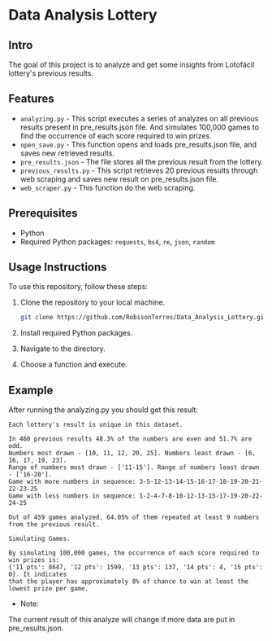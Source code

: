 # Data Analysis Lottery

## Intro

The goal of this project is to analyze and get some insights from Lotofácil lottery's previous results.

## Features 

 - ```analyzing.py``` - This script executes a series of analyzes on all previous results present in pre_results.json file. And simulates 100,000 games to find the occurrence of each score required to win prizes.
 - ```open_save.py``` - This function opens and loads pre_results.json file, and saves new retrieved results. 
 - ```pre_results.json``` - The file stores all the previous result from the lottery.
 - ```previous_results.py``` - This script retrieves 20 previous results through web scraping and saves new result on pre_results.json file.
 - ```web_scraper.py``` - This function do the web scraping.
 
## Prerequisites

- Python
- Required Python packages: `requests`, `bs4`, `re`, `json`, `random`

## Usage Instructions

To use this repository, follow these steps:

1. Clone the repository to your local machine.

   ```bash
   git clone https://github.com/RobisonTorres/Data_Analysis_Lottery.git

2. Install required Python packages.

3. Navigate to the directory.

4. Choose a function and execute.

## Example

After running the analyzing.py you should get this result:

```
Each lottery's result is unique in this dataset.

In 460 previous results 48.3% of the numbers are even and 51.7% are odd.
Numbers most drawn - [10, 11, 12, 20, 25]. Numbers least drawn - [6, 16, 17, 19, 23].
Range of numbers most drawn - ['11-15']. Range of numbers least drawn - ['16-20'].
Game with more numbers in sequence: 3-5-12-13-14-15-16-17-18-19-20-21-22-23-25
Game with less numbers in sequence: 1-2-4-7-8-10-12-13-15-17-19-20-22-24-25

Out of 459 games analyzed, 64.05% of them repeated at least 9 numbers from the previous result.      

Simulating Games.

By simulating 100,000 games, the occurrence of each score required to win prizes is:
{'11 pts': 8647, '12 pts': 1599, '13 pts': 137, '14 pts': 4, '15 pts': 0}. It indicates
that the player has approximately 8% of chance to win at least the lowest prize per game.
```

- Note:

The current result of this analyze will change if more data are put in pre_results.json.
